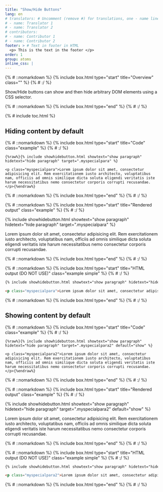 ```yaml
---
title: "Show/Hide Buttons"
lang: en
# translators: # Uncomment (remove #) for translations, one - name line per translator.
# - name: Translator 1
# - name: Translator 2
# contributors:
# - name: Contributor 1
# - name: Contributor 2
footer: > # Text in footer in HTML
  <p> This is the text in the footer </p>
order: 1
group: atoms
inline_css: |
---
```


{% # ::nomarkdown %}
{% include box.html type="start" title="Overview" class="" %}
{% # :/ %}

Show/Hide buttons can show and then hide arbitrary DOM elements using a CSS selector.

{% # ::nomarkdown %}
{% include box.html type="end" %}
{% # :/ %}

{% # include toc.html %}

## Hiding content by default

{% # ::nomarkdown %}
{% include box.html type="start" title="Code" class="example" %}
{% # :/ %}

```liquid
{%raw%}{% include showhidebutton.html showtext="show paragraph" hidetext="hide paragraph" target=".myspecialpara" %}

<p class="myspecialpara">Lorem ipsum dolor sit amet, consectetur adipisicing elit. Rem exercitationem iusto architecto, voluptatibus nam, officiis ad omnis similique dicta soluta eligendi veritatis iste harum necessitatibus nemo consectetur corporis corrupti recusandae.</p>{%endraw%}
```

{% # ::nomarkdown %}
{% include box.html type="end" %}
{% # :/ %}


{% # ::nomarkdown %}
{% include box.html type="start" title="Rendered output" class="example" %}
{% # :/ %}

{% include showhidebutton.html showtext="show paragraph" hidetext="hide paragraph" target=".myspecialpara" %}

<p class="myspecialpara">Lorem ipsum dolor sit amet, consectetur adipisicing elit. Rem exercitationem iusto architecto, voluptatibus nam, officiis ad omnis similique dicta soluta eligendi veritatis iste harum necessitatibus nemo consectetur corporis corrupti recusandae.</p>

{% # ::nomarkdown %}
{% include box.html type="end" %}
{% # :/ %}

{% # ::nomarkdown %}
{% include box.html type="start" title="HTML output (DO NOT USE)" class="example simple" %}
{% # :/ %}

```html
{% include showhidebutton.html showtext="show paragraph" hidetext="hide paragraph" target=".myspecialpara" %}

<p class="myspecialpara">Lorem ipsum dolor sit amet, consectetur adipisicing elit. Rem exercitationem iusto architecto, voluptatibus nam, officiis ad omnis similique dicta soluta eligendi veritatis iste harum necessitatibus nemo consectetur corporis corrupti recusandae.</p>
```

{% # ::nomarkdown %}
{% include box.html type="end" %}
{% # :/ %}

## Showing content by default

{% # ::nomarkdown %}
{% include box.html type="start" title="Code" class="example" %}
{% # :/ %}

```liquid
{%raw%}{% include showhidebutton.html showtext="show paragraph" hidetext="hide paragraph" target=".myspecialpara2" default="show" %}

<p class="myspecialpara2">Lorem ipsum dolor sit amet, consectetur adipisicing elit. Rem exercitationem iusto architecto, voluptatibus nam, officiis ad omnis similique dicta soluta eligendi veritatis iste harum necessitatibus nemo consectetur corporis corrupti recusandae.</p>{%endraw%}
```

{% # ::nomarkdown %}
{% include box.html type="end" %}
{% # :/ %}


{% # ::nomarkdown %}
{% include box.html type="start" title="Rendered output" class="example" %}
{% # :/ %}

{% include showhidebutton.html showtext="show paragraph" hidetext="hide paragraph" target=".myspecialpara2" default="show" %}

<p class="myspecialpara2">Lorem ipsum dolor sit amet, consectetur adipisicing elit. Rem exercitationem iusto architecto, voluptatibus nam, officiis ad omnis similique dicta soluta eligendi veritatis iste harum necessitatibus nemo consectetur corporis corrupti recusandae.</p>

{% # ::nomarkdown %}
{% include box.html type="end" %}
{% # :/ %}

{% # ::nomarkdown %}
{% include box.html type="start" title="HTML output (DO NOT USE)" class="example simple" %}
{% # :/ %}

```html
{% include showhidebutton.html showtext="show paragraph" hidetext="hide paragraph" target=".myspecialpara2" default="show" %}

<p class="myspecialpara2">Lorem ipsum dolor sit amet, consectetur adipisicing elit. Rem exercitationem iusto architecto, voluptatibus nam, officiis ad omnis similique dicta soluta eligendi veritatis iste harum necessitatibus nemo consectetur corporis corrupti recusandae.</p>
```

{% # ::nomarkdown %}
{% include box.html type="end" %}
{% # :/ %}